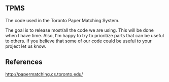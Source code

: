 TPMS
----

The code used in the Toronto Paper Matching System. 

The goal is to release most/all the code we are using. This will be done
when I have time. Also, I'm happy to try to prioritize parts that can be
useful to others. If you believe that some of our code could be useful to
your project let us know.

References
----------

http://papermatching.cs.toronto.edu/
